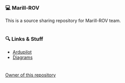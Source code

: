 ### 💻 Marill-ROV
This is a source sharing repository for Marill-ROV team.
#
### 🔍 Links & Stuff
- [Ardupilot](https://github.com/ArduPilot/ardupilot/)
- [Diagrams](https://app.diagrams.net/)
#
[Owner of this repository](https://github.com/draxya/)
